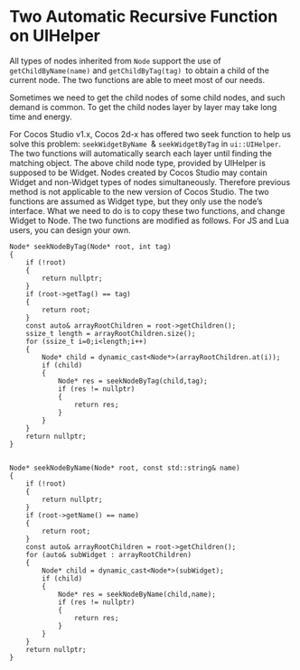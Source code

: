 # Two Automatic Recursive Function on UIHelper #
 
All types of nodes inherited from `Node` support the use of `getChildByName(name)` and `getChildByTag(tag) `to obtain a child of the current node. The two functions are able to meet most of our needs. 

Sometimes we need to get the child nodes of some child nodes, and such demand is common. To get the child nodes layer by layer may take long time and energy. 

For Cocos Studio v1.x, Cocos 2d-x has offered two seek function to help us solve this problem: `seekWidgetByName `& `seekWidgetByTag` in `ui::UIHelper`. The two functions will automatically search each layer until finding the matching object. The above child node type, provided by UIHelper is supposed to be Widget. Nodes created by Cocos Studio may contain Widget and non-Widget types of nodes simultaneously. Therefore previous method is not applicable to the new version of Cocos Studio. The two functions are assumed as Widget type, but they only use the node’s interface. What we need to do is to copy these two functions, and change Widget to Node. The two functions are modified as follows. For JS and Lua users, you can design your own.

    Node* seekNodeByTag(Node* root, int tag)
    { 
	    if (!root) 
	    { 
	        return nullptr; 
	    } 
	    if (root->getTag() == tag) 
	    { 
	        return root; 
	    } 
	    const auto& arrayRootChildren = root->getChildren(); 
	    ssize_t length = arrayRootChildren.size(); 
	    for (ssize_t i=0;i<length;i++) 
	    { 
	        Node* child = dynamic_cast<Node*>(arrayRootChildren.at(i)); 
	        if (child) 
	        { 
	            Node* res = seekNodeByTag(child,tag); 
	            if (res != nullptr) 
	            { 
	                return res; 
	            } 
	        } 
	    } 
	    return nullptr; 
	} 
     
     
    Node* seekNodeByName(Node* root, const std::string& name) 
    { 
        if (!root) 
        { 
            return nullptr; 
        } 
        if (root->getName() == name) 
        { 
            return root; 
        } 
        const auto& arrayRootChildren = root->getChildren(); 
        for (auto& subWidget : arrayRootChildren) 
        { 
            Node* child = dynamic_cast<Node*>(subWidget); 
            if (child) 
            { 
                Node* res = seekNodeByName(child,name); 
                if (res != nullptr) 
                { 
                    return res; 
                } 
            } 
        } 
        return nullptr; 
    } 
     